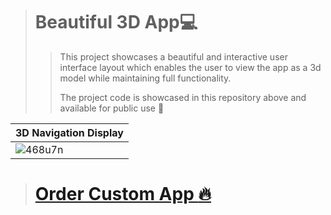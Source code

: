 > # Beautiful 3D App:computer:
>
>> This project showcases a beautiful and interactive user interface layout which enables the user to 
>> view the app as a 3d model while maintaining full functionality.
>>
>> The project code is showcased in this repository above and available for public use :floppy_disk:

|3D Navigation Display|
|--------------------|
|![468u7n](https://user-images.githubusercontent.com/17411265/85641364-a2bb0c00-b68e-11ea-9a4b-019786361beb.gif)|

> # [Order Custom App :fire:](https://www.upwork.com/o/profiles/users/~0124f711afa49186ee/?s=111058075510792601)


